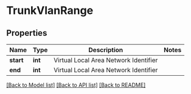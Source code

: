 # TrunkVlanRange

## Properties
Name | Type | Description | Notes
------------ | ------------- | ------------- | -------------
**start** | **int** | Virtual Local Area Network Identifier | 
**end** | **int** | Virtual Local Area Network Identifier | 

[[Back to Model list]](../README.md#documentation-for-models) [[Back to API list]](../README.md#documentation-for-api-endpoints) [[Back to README]](../README.md)

